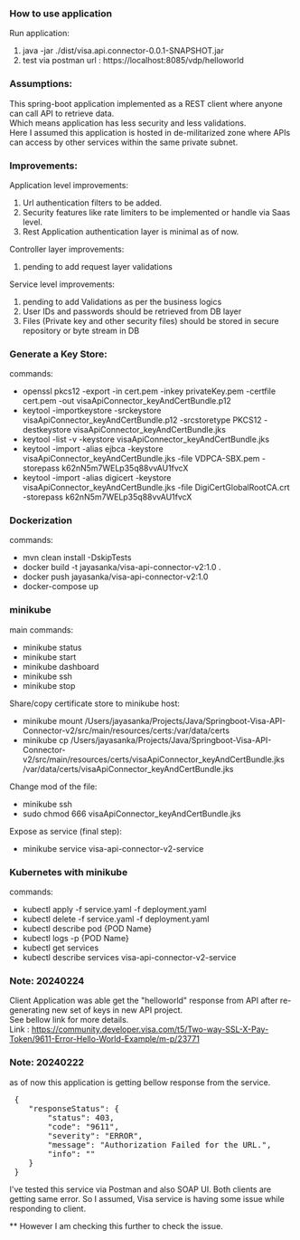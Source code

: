 ### How to use application
  Run application:
  1. java -jar ./dist/visa.api.connector-0.0.1-SNAPSHOT.jar
  2. test via postman 
  	 url : https://localhost:8085/vdp/helloworld

### Assumptions:
This spring-boot application implemented as a REST client where anyone can call API to retrieve data. <br>
Which means application has less security and less validations.<br>
Here I assumed this application is hosted in de-militarized zone where APIs can access by other services within the same private subnet.

### Improvements:
Application level improvements:
  1. Url authentication filters to be added.
  2. Security features like rate limiters to be implemented or handle via Saas level.
  3. Rest Application authentication layer is minimal as of now.
    
Controller layer improvements:
  1. pending to add request layer validations
 
Service level improvements:
  1. pending to add Validations as per the business logics
  2. User IDs and passwords should be retrieved from DB layer
  3. Files (Private key and other security files) should be stored in secure repository or byte stream in DB

### Generate a Key Store:
commands:
- openssl pkcs12 -export -in cert.pem -inkey privateKey.pem -certfile cert.pem -out visaApiConnector_keyAndCertBundle.p12
- keytool -importkeystore -srckeystore visaApiConnector_keyAndCertBundle.p12 -srcstoretype PKCS12 -destkeystore visaApiConnector_keyAndCertBundle.jks
- keytool -list -v -keystore visaApiConnector_keyAndCertBundle.jks
- keytool -import -alias ejbca -keystore visaApiConnector_keyAndCertBundle.jks -file VDPCA-SBX.pem -storepass k62nN5m7WELp35q88vvAU1fvcX
- keytool -import -alias digicert -keystore visaApiConnector_keyAndCertBundle.jks -file DigiCertGlobalRootCA.crt -storepass k62nN5m7WELp35q88vvAU1fvcX
	
### Dockerization
commands:
- mvn clean install -DskipTests
- docker build -t jayasanka/visa-api-connector-v2:1.0 .
- docker push jayasanka/visa-api-connector-v2:1.0
- docker-compose up

### minikube
main commands:
- minikube status
- minikube start
- minikube dashboard
- minikube ssh
- minikube stop

Share/copy certificate store to minikube host:
- minikube mount /Users/jayasanka/Projects/Java/Springboot-Visa-API-Connector-v2/src/main/resources/certs:/var/data/certs
- minikube cp /Users/jayasanka/Projects/Java/Springboot-Visa-API-Connector-v2/src/main/resources/certs/visaApiConnector_keyAndCertBundle.jks /var/data/certs/visaApiConnector_keyAndCertBundle.jks

Change mod of the file:
- minikube ssh
- sudo chmod 666 visaApiConnector_keyAndCertBundle.jks

Expose as service (final step):
- minikube service visa-api-connector-v2-service

### Kubernetes with minikube
commands:
- kubectl apply -f service.yaml -f deployment.yaml
- kubectl delete -f service.yaml -f deployment.yaml 
- kubectl describe pod {POD Name}
- kubectl logs -p {POD Name}
- kubectl get services
- kubectl describe services visa-api-connector-v2-service
	
### Note: 20240224
Client Application was able get the "helloworld" response from API after re-generating new set of keys in new API project.<br>
See bellow link for more details.<br>
Link : https://community.developer.visa.com/t5/Two-way-SSL-X-Pay-Token/9611-Error-Hello-World-Example/m-p/23771

 
### Note: 20240222
as of now this application is getting bellow response from the service.
<pre>
 {
    "responseStatus": {
        "status": 403,
        "code": "9611",
        "severity": "ERROR",
        "message": "Authorization Failed for the URL.",
        "info": ""
    }
 }
</pre>

I've tested this service via Postman and also SOAP UI. Both clients are getting same error.
So I assumed, Visa service is having some issue while responding to client.
 
** However I am checking this further to check the issue.
